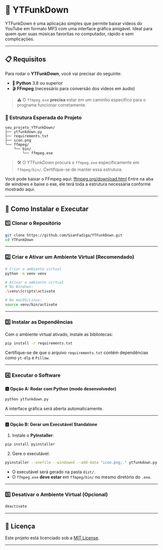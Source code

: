 # 🎵 YTFunkDown

YTFunkDown é uma aplicação simples que permite baixar vídeos do YouTube em formato MP3 com uma interface gráfica amigável. Ideal para quem quer suas músicas favoritas no computador, rápido e sem complicações.

---

## 📋 Requisitos

Para rodar o **YTFunkDown**, você vai precisar do seguinte:

- 🐍 **Python** 3.8 ou superior  
- 🎬 **FFmpeg** (necessário para conversão dos vídeos em áudio)

> ⚠️ O `ffmpeg.exe` **precisa** estar em um caminho específico para o programa funcionar corretamente.

### 📁 Estrutura Esperada do Projeto

```
seu_projeto_YTFunkDown/
├── ytfunkdown.py
├── requirements.txt
├── icon.png
└── ffmpeg/
    └── bin/
        └── ffmpeg.exe
```

> 🛠️ O YTFunkDown procura o `ffmpeg.exe` especificamente em `ffmpeg/bin/`. Certifique-se de manter essa estrutura.

Você pode baixar o FFmpeg aqui: [ffmpeg.org/download.html](https://ffmpeg.org/download.html)
Entre na aba de windows e baixe o exe, ele terá toda a estrutura necessária conforme mostrado aqui.

---

## 🚀 Como Instalar e Executar

### 1️⃣ Clonar o Repositório

```bash
git clone https://github.com/GianFadiga/YTFunkDown.git
cd YTFunkDown
```

---

### 2️⃣ Criar e Ativar um Ambiente Virtual (Recomendado)

```bash
# Criar o ambiente virtual
python -m venv venv

# Ativar o ambiente virtual
# No Windows:
.\venv\Scripts\activate

# No macOS/Linux:
source venv/bin/activate
```

---

### 3️⃣ Instalar as Dependências

Com o ambiente virtual ativado, instale as bibliotecas:

```bash
pip install -r requirements.txt
```

Certifique-se de que o arquivo `requirements.txt` contém dependências como `yt-dlp` e `Pillow`.

---

### 4️⃣ Executar o Software

#### 🅰️ Opção A: Rodar com Python (modo desenvolvedor)

```bash
python ytfunkdown.py
```

A interface gráfica será aberta automaticamente.

---

#### 🅱️ Opção B: Gerar um Executável Standalone

1. Instale o **PyInstaller**:

```bash
pip install pyinstaller
```

2. Gere o executável:

```bash
pyinstaller --onefile --windowed --add-data "icon.png;." ytfunkdown.py
```

- O executável será gerado na pasta `dist/`.
- O `ffmpeg.exe` **deve estar** em `ffmpeg/bin/` no mesmo diretório do `.exe`.

---

### 5️⃣ Desativar o Ambiente Virtual (Opcional)

```bash
deactivate
```

---

## 📄 Licença

Este projeto está licenciado sob a [MIT License](LICENSE).

---
